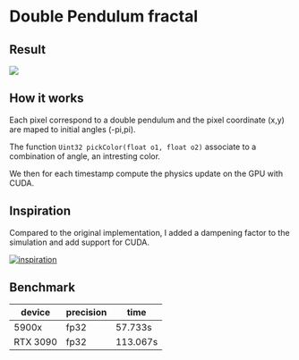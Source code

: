 # Double Pendulum fractal

## Result

![](render.gif)

## How it works
Each pixel correspond to a double pendulum and the pixel coordinate (x,y) are maped to initial angles (-pi,pi). 

The function `Uint32 pickColor(float o1, float o2)` associate to a combination of angle, an intresting color.

We then for each timestamp compute the physics update on the GPU with CUDA.


## Inspiration

Compared to the original implementation, I added a dampening factor to the simulation and add support for CUDA.

[![inspiration](https://img.youtube.com/vi/n7JK4Ht8k8M/0.jpg)](https://www.youtube.com/watch?v=n7JK4Ht8k8M)

## Benchmark

| device  | precision | time
| ------------- | ------------- |------------- |
| 5900x  | fp32  | 57.733s
| RTX 3090  | fp32  | 113.067s